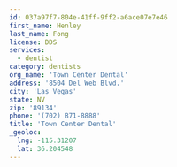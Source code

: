 ```yaml
---
id: 037a97f7-804e-41ff-9ff2-a6ace07e7e46
first_name: Henley
last_name: Fong
license: DDS
services:
  - dentist
category: dentists
org_name: 'Town Center Dental'
address: '8504 Del Web Blvd.'
city: 'Las Vegas'
state: NV
zip: '89134'
phone: '(702) 871-8888'
title: 'Town Center Dental'
_geoloc:
  lng: -115.31207
  lat: 36.204548
---
```

